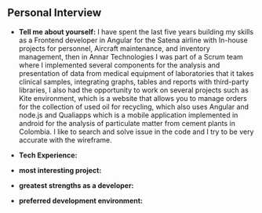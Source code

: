 ## Personal Interview

- **Tell me about yourself:**
I have spent the last five years building my skills as a Frontend developer in Angular for the Satena airline with In-house projects for personnel, Aircraft maintenance, and inventory management, then in Annar Technologies I was part of a Scrum team where I implemented several components for the analysis and presentation of data from medical equipment of laboratories that it takes clinical samples, integrating graphs, tables and reports with third-party libraries, I also had the opportunity to work on several projects such as Kite environment, which is a website that allows you to manage orders for the collection of used oil for recycling, which also uses Angular and node.js and Qualiapps which is a mobile application implemented in android for the analysis of particulate matter from cement plants in Colombia. I like to search and solve issue in the code and I try to be very accurate with the wireframe.

- **Tech Experience:**
- **most interesting project:**
- **greatest strengths as a developer:**
- **preferred development environment:**
 